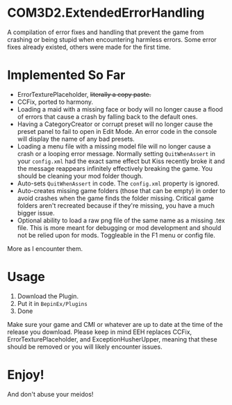 # COM3D2.ExtendedErrorHandling
A compilation of error fixes and handling that prevent the game from crashing or being stupid when encountering harmless errors. Some error fixes already existed, others were made for the first time.

# Implemented So Far
- ErrorTexturePlaceholder, ~~literally a copy paste.~~
- CCFix, ported to harmony.
- Loading a maid with a missing face or body will no longer cause a flood of errors that cause a crash by falling back to the default ones.
- Having a CategoryCreator or corrupt preset will no longer cause the preset panel to fail to open in Edit Mode. An error code in the console will display the name of any bad presets.
- Loading a menu file with a missing model file will no longer cause a crash or a looping error message. Normally setting `QuitWhenAssert` in your `config.xml` had the exact same effect but Kiss recently broke it and the message reappears infinitely effectively breaking the game. You should be cleaning your mod folder though.
- Auto-sets `QuitWhenAssert` in code. The `config.xml` property is ignored.
- Auto-creates missing game folders (those that can be empty) in order to avoid crashes when the game finds the folder missing. Critical game folders aren't recreated because if they're missing, you have a much bigger issue.
- Optional ability to load a raw png file of the same name as a missing .tex file. This is more meant for debugging or mod development and should not be relied upon for mods. Toggleable in the F1 menu or config file.

More as I encounter them.

# Usage
1. Download the Plugin.
2. Put it in `BepinEx/Plugins`
3. Done

Make sure your game and CMI or whatever are up to date at the time of the release you download. Please keep in mind EEH replaces CCFix, ErrorTexturePlaceholder, and ExceptionHusherUpper, meaning that these should be removed or you will likely encounter issues.

# Enjoy!
And don't abuse your meidos!

